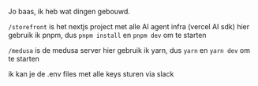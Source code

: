 Jo baas, ik heb wat dingen gebouwd.

`/storefront` is het nextjs project met alle AI agent infra (vercel AI sdk)
hier gebruik ik pnpm, dus `pnpm install` en `pnpm dev` om te starten

`/medusa` is de medusa server
hier gebruik ik yarn, dus `yarn` en `yarn dev` om te starten

ik kan je de .env files met alle keys sturen via slack
